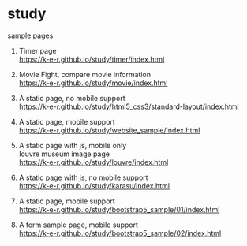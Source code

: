# study
sample pages

1. Timer page<br>
https://k-e-r.github.io/study/timer/index.html

2. Movie Fight, compare movie information<br>
https://k-e-r.github.io/study/movie/index.html

3. A static page, no mobile support<br>
https://k-e-r.github.io/study/html5_css3/standard-layout/index.html

4. A static page, mobile support<br>
https://k-e-r.github.io/study/website_sample/index.html

5. A static page with js, mobile only<br>
louvre museum image page<br>
https://k-e-r.github.io/study/louvre/index.html

6. A static page with js, no mobile support<br>
https://k-e-r.github.io/study/karasu/index.html

7. A static page, mobile support<br>
https://k-e-r.github.io/study/bootstrap5_sample/01/index.html

8. A form sample page, mobile support<br>
https://k-e-r.github.io/study/bootstrap5_sample/02/index.html
